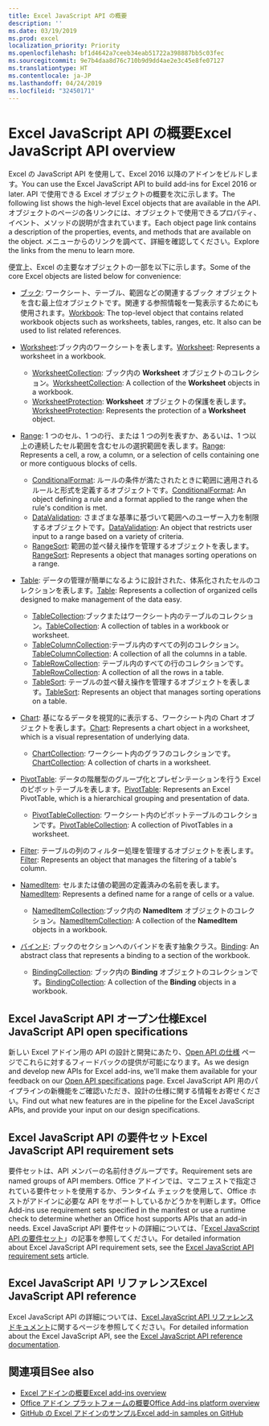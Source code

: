 ```yaml
---
title: Excel JavaScript API の概要
description: ''
ms.date: 03/19/2019
ms.prod: excel
localization_priority: Priority
ms.openlocfilehash: bf1d4642a7ceeb34eab51722a398887bb5c03fec
ms.sourcegitcommit: 9e7b4daa8d76c710b9d9dd4ae2e3c45e8fe07127
ms.translationtype: HT
ms.contentlocale: ja-JP
ms.lasthandoff: 04/24/2019
ms.locfileid: "32450171"
---
```

# <a name="excel-javascript-api-overview"></a><span data-ttu-id="d6f4a-102">Excel JavaScript API の概要</span><span class="sxs-lookup"><span data-stu-id="d6f4a-102">Excel JavaScript API overview</span></span>

<span data-ttu-id="d6f4a-103">Excel の JavaScript API を使用して、Excel 2016 以降のアドインをビルドします。</span><span class="sxs-lookup"><span data-stu-id="d6f4a-103">You can use the Excel JavaScript API to build add-ins for Excel 2016 or later.</span></span> <span data-ttu-id="d6f4a-104">API で使用できる Excel オブジェクトの概要を次に示します。</span><span class="sxs-lookup"><span data-stu-id="d6f4a-104">The following list shows the high-level Excel objects that are available in the API.</span></span> <span data-ttu-id="d6f4a-105">オブジェクトのページの各リンクには、オブジェクトで使用できるプロパティ、イベント、メソッドの説明が含まれています。</span><span class="sxs-lookup"><span data-stu-id="d6f4a-105">Each object page link contains a description of the properties, events, and methods that are available on the object.</span></span> <span data-ttu-id="d6f4a-106">メニューからのリンクを調べて、詳細を確認してください。</span><span class="sxs-lookup"><span data-stu-id="d6f4a-106">Explore the links from the menu to learn more.</span></span>

<span data-ttu-id="d6f4a-107">便宜上、Excel の主要なオブジェクトの一部を以下に示します。</span><span class="sxs-lookup"><span data-stu-id="d6f4a-107">Some of the core Excel objects are listed below for convenience:</span></span> 

- <span data-ttu-id="d6f4a-108">[ブック](/javascript/api/excel/excel.workbook): ワークシート、テーブル、範囲などの関連するブック オブジェクトを含む最上位オブジェクトです。関連する参照情報を一覧表示するためにも使用されます。</span><span class="sxs-lookup"><span data-stu-id="d6f4a-108">[Workbook](/javascript/api/excel/excel.workbook): The top-level object that contains related workbook objects such as worksheets, tables, ranges, etc. It also can be used to list related references.</span></span>

- <span data-ttu-id="d6f4a-109">[Worksheet](/javascript/api/excel/excel.worksheet):ブック内のワークシートを表します。</span><span class="sxs-lookup"><span data-stu-id="d6f4a-109">[Worksheet](/javascript/api/excel/excel.worksheet): Represents a worksheet in a workbook.</span></span> 
    - <span data-ttu-id="d6f4a-110">[WorksheetCollection](/javascript/api/excel/excel.worksheetcollection): ブック内の **Worksheet** オブジェクトのコレクション。</span><span class="sxs-lookup"><span data-stu-id="d6f4a-110">[WorksheetCollection](/javascript/api/excel/excel.worksheetcollection): A collection of the **Worksheet** objects in a workbook.</span></span>
    - <span data-ttu-id="d6f4a-111">[WorksheetProtection](/javascript/api/excel/excel.worksheetprotection): **Worksheet** オブジェクトの保護を表します。</span><span class="sxs-lookup"><span data-stu-id="d6f4a-111">[WorksheetProtection](/javascript/api/excel/excel.worksheetprotection): Represents the protection of a **Worksheet** object.</span></span>

- <span data-ttu-id="d6f4a-112">[Range](/javascript/api/excel/excel.range): 1 つのセル、1 つの行、または 1 つの列を表すか、あるいは、1 つ以上の連続したセル範囲を含むセルの選択範囲を表します。</span><span class="sxs-lookup"><span data-stu-id="d6f4a-112">[Range](/javascript/api/excel/excel.range): Represents a cell, a row, a column, or a selection of cells containing one or more contiguous blocks of cells.</span></span>
    - <span data-ttu-id="d6f4a-113">[ConditionalFormat](/javascript/api/excel/excel.conditionalformat): ルールの条件が満たされたときに範囲に適用されるルールと形式を定義するオブジェクトです。</span><span class="sxs-lookup"><span data-stu-id="d6f4a-113">[ConditionalFormat](/javascript/api/excel/excel.conditionalformat): An object defining a rule and a format applied to the range when the rule's condition is met.</span></span>
    - <span data-ttu-id="d6f4a-114">[DataValidation](/javascript/api/excel/excel.datavalidation): さまざまな基準に基づいて範囲へのユーザー入力を制限するオブジェクトです。</span><span class="sxs-lookup"><span data-stu-id="d6f4a-114">[DataValidation](/javascript/api/excel/excel.datavalidation): An object that restricts user input to a range based on a variety of criteria.</span></span>
    - <span data-ttu-id="d6f4a-115">[RangeSort](/javascript/api/excel/excel.rangesort): 範囲の並べ替え操作を管理するオブジェクトを表します。</span><span class="sxs-lookup"><span data-stu-id="d6f4a-115">[RangeSort](/javascript/api/excel/excel.rangesort): Represents a object that manages sorting operations on a range.</span></span>

- <span data-ttu-id="d6f4a-116">[Table](/javascript/api/excel/excel.table): データの管理が簡単になるように設計された、体系化されたセルのコレクションを表します。</span><span class="sxs-lookup"><span data-stu-id="d6f4a-116">[Table](/javascript/api/excel/excel.table): Represents a collection of organized cells designed to make management of the data easy.</span></span>
    - <span data-ttu-id="d6f4a-117">[TableCollection](/javascript/api/excel/excel.tablecollection):ブックまたはワークシート内のテーブルのコレクション。</span><span class="sxs-lookup"><span data-stu-id="d6f4a-117">[TableCollection](/javascript/api/excel/excel.tablecollection): A collection of tables in a workbook or worksheet.</span></span>
    - <span data-ttu-id="d6f4a-118">[TableColumnCollection](/javascript/api/excel/excel.tablecolumncollection):テーブル内のすべての列のコレクション。</span><span class="sxs-lookup"><span data-stu-id="d6f4a-118">[TableColumnCollection](/javascript/api/excel/excel.tablecolumncollection): A collection of all the columns in a table.</span></span>
    - <span data-ttu-id="d6f4a-119">[TableRowCollection](/javascript/api/excel/excel.tablerowcollection): テーブル内のすべての行のコレクションです。</span><span class="sxs-lookup"><span data-stu-id="d6f4a-119">[TableRowCollection](/javascript/api/excel/excel.tablerowcollection): A collection of all the rows in a table.</span></span>
    - <span data-ttu-id="d6f4a-120">[TableSort](/javascript/api/excel/excel.tablesort): テーブルの並べ替え操作を管理するオブジェクトを表します。</span><span class="sxs-lookup"><span data-stu-id="d6f4a-120">[TableSort](/javascript/api/excel/excel.tablesort): Represents an object that manages sorting operations on a table.</span></span>

- <span data-ttu-id="d6f4a-121">[Chart](/javascript/api/excel/excel.chart): 基になるデータを視覚的に表示する、ワークシート内の Chart オブジェクトを表します。</span><span class="sxs-lookup"><span data-stu-id="d6f4a-121">[Chart](/javascript/api/excel/excel.chart): Represents a chart object in a worksheet, which is a visual representation of underlying data.</span></span>
    - <span data-ttu-id="d6f4a-122">[ChartCollection](/javascript/api/excel/excel.chartcollection): ワークシート内のグラフのコレクションです。</span><span class="sxs-lookup"><span data-stu-id="d6f4a-122">[ChartCollection](/javascript/api/excel/excel.chartcollection): A collection of charts in a worksheet.</span></span>
    
- <span data-ttu-id="d6f4a-123">[PivotTable](/javascript/api/excel/excel.pivottable): データの階層型のグループ化とプレゼンテーションを行う Excel のピボットテーブルを表します。</span><span class="sxs-lookup"><span data-stu-id="d6f4a-123">[PivotTable](/javascript/api/excel/excel.pivottable): Represents an Excel PivotTable, which is a hierarchical grouping and presentation of data.</span></span> 
    - <span data-ttu-id="d6f4a-124">[PivotTableCollection](/javascript/api/excel/excel.pivottablecollection): ワークシート内のピボットテーブルのコレクションです。</span><span class="sxs-lookup"><span data-stu-id="d6f4a-124">[PivotTableCollection](/javascript/api/excel/excel.pivottablecollection): A collection of PivotTables in a worksheet.</span></span>

- <span data-ttu-id="d6f4a-125">[Filter](/javascript/api/excel/excel.filter): テーブルの列のフィルター処理を管理するオブジェクトを表します。</span><span class="sxs-lookup"><span data-stu-id="d6f4a-125">[Filter](/javascript/api/excel/excel.filter): Represents an object that manages the filtering of a table's column.</span></span>

- <span data-ttu-id="d6f4a-126">[NamedItem](/javascript/api/excel/excel.nameditem): セルまたは値の範囲の定義済みの名前を表します。</span><span class="sxs-lookup"><span data-stu-id="d6f4a-126">[NamedItem](/javascript/api/excel/excel.nameditem): Represents a defined name for a range of cells or a value.</span></span> 
    - <span data-ttu-id="d6f4a-127">[NamedItemCollection](/javascript/api/excel/excel.nameditemcollection):ブック内の **NamedItem** オブジェクトのコレクション。</span><span class="sxs-lookup"><span data-stu-id="d6f4a-127">[NamedItemCollection](/javascript/api/excel/excel.nameditemcollection): A collection of the **NamedItem** objects in a workbook.</span></span>

- <span data-ttu-id="d6f4a-128">[バインド](/javascript/api/excel/excel.binding): ブックのセクションへのバインドを表す抽象クラス。</span><span class="sxs-lookup"><span data-stu-id="d6f4a-128">[Binding](/javascript/api/excel/excel.binding): An abstract class that represents a binding to a section of the workbook.</span></span>
    - <span data-ttu-id="d6f4a-129">[BindingCollection](/javascript/api/excel/excel.bindingcollection): ブック内の **Binding** オブジェクトのコレクションです。</span><span class="sxs-lookup"><span data-stu-id="d6f4a-129">[BindingCollection](/javascript/api/excel/excel.bindingcollection): A collection of the **Binding** objects in a workbook.</span></span>

## <a name="excel-javascript-api-open-specifications"></a><span data-ttu-id="d6f4a-130">Excel JavaScript API オープン仕様</span><span class="sxs-lookup"><span data-stu-id="d6f4a-130">Excel JavaScript API open specifications</span></span>

<span data-ttu-id="d6f4a-131">新しい Excel アドイン用の API の設計と開発にあたり、[Open API の仕様](../openspec.md) ページでこれらに対するフィードバックの提供が可能になります。</span><span class="sxs-lookup"><span data-stu-id="d6f4a-131">As we design and develop new APIs for Excel add-ins, we'll make them available for your feedback on our [Open API specifications](../openspec.md) page.</span></span> <span data-ttu-id="d6f4a-132">Excel JavaScript API 用のパイプラインの新機能をご確認いただき、設計の仕様に関する情報をお寄せください。</span><span class="sxs-lookup"><span data-stu-id="d6f4a-132">Find out what new features are in the pipeline for the Excel JavaScript APIs, and provide your input on our design specifications.</span></span>

## <a name="excel-javascript-api-requirement-sets"></a><span data-ttu-id="d6f4a-133">Excel JavaScript API の要件セット</span><span class="sxs-lookup"><span data-stu-id="d6f4a-133">Excel JavaScript API requirement sets</span></span>

<span data-ttu-id="d6f4a-134">要件セットは、API メンバーの名前付きグループです。</span><span class="sxs-lookup"><span data-stu-id="d6f4a-134">Requirement sets are named groups of API members.</span></span> <span data-ttu-id="d6f4a-135">Office アドインでは、マニフェストで指定されている要件セットを使用するか、ランタイム チェックを使用して、Office ホストがアドインに必要な API をサポートしているかどうかを判断します。</span><span class="sxs-lookup"><span data-stu-id="d6f4a-135">Office Add-ins use requirement sets specified in the manifest or use a runtime check to determine whether an Office host supports APIs that an add-in needs.</span></span> <span data-ttu-id="d6f4a-136">Excel JavaScript API 要件セットの詳細については、「[Excel JavaScript API の要件セット](../requirement-sets/excel-api-requirement-sets.md)」の記事を参照してください。</span><span class="sxs-lookup"><span data-stu-id="d6f4a-136">For detailed information about Excel JavaScript API requirement sets, see the [Excel JavaScript API requirement sets](../requirement-sets/excel-api-requirement-sets.md) article.</span></span>

## <a name="excel-javascript-api-reference"></a><span data-ttu-id="d6f4a-137">Excel JavaScript API リファレンス</span><span class="sxs-lookup"><span data-stu-id="d6f4a-137">Excel JavaScript API reference</span></span>

<span data-ttu-id="d6f4a-138">Excel JavaScript API の詳細については、[Excel JavaScript API リファレンス ドキュメント](/javascript/api/excel)に関するページを参照してください。</span><span class="sxs-lookup"><span data-stu-id="d6f4a-138">For detailed information about the Excel JavaScript API, see the [Excel JavaScript API reference documentation](/javascript/api/excel).</span></span>

## <a name="see-also"></a><span data-ttu-id="d6f4a-139">関連項目</span><span class="sxs-lookup"><span data-stu-id="d6f4a-139">See also</span></span>

- [<span data-ttu-id="d6f4a-140">Excel アドインの概要</span><span class="sxs-lookup"><span data-stu-id="d6f4a-140">Excel add-ins overview</span></span>](/office/dev/add-ins/excel/excel-add-ins-overview)
- [<span data-ttu-id="d6f4a-141">Office アドイン プラットフォームの概要</span><span class="sxs-lookup"><span data-stu-id="d6f4a-141">Office Add-ins platform overview</span></span>](/office/dev/add-ins/overview/office-add-ins)
- [<span data-ttu-id="d6f4a-142">GitHub の Excel アドインのサンプル</span><span class="sxs-lookup"><span data-stu-id="d6f4a-142">Excel add-in samples on GitHub</span></span>](https://github.com/OfficeDev?utf8=%E2%9C%93&q=Excel)
